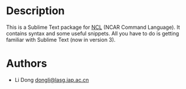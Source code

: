 Description
===========

This is a Sublime Text package for <a href=http://www.ncl.ucar.edu>NCL</a>
(NCAR Command Language). It contains syntax and some useful snippets. All you
have to do is getting familiar with Sublime Text (now in version 3).

Authors
=======

- Li Dong <dongli@lasg.iap.ac.cn>
